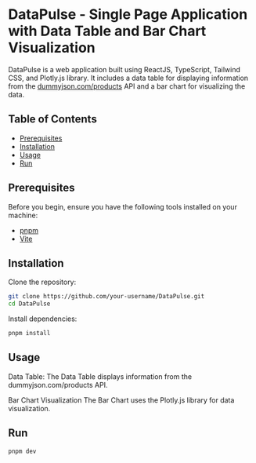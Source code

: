 # DataPulse - Single Page Application with Data Table and Bar Chart Visualization

DataPulse is a web application built using ReactJS, TypeScript, Tailwind CSS, and Plotly.js library. It includes a data table for displaying information from the [dummyjson.com/products](https://dummyjson.com/docs/products) API and a bar chart for visualizing the data.

## Table of Contents
- [Prerequisites](#prerequisites)
- [Installation](#installation)
- [Usage](#usage)
- [Run](#run)

## Prerequisites

Before you begin, ensure you have the following tools installed on your machine:

- [pnpm](https://pnpm.io/)
- [Vite](https://vitejs.dev/)

## Installation

Clone the repository:

```bash
git clone https://github.com/your-username/DataPulse.git
cd DataPulse
```

Install dependencies:

```bash
pnpm install
```

## Usage

Data Table:
The Data Table displays information from the dummyjson.com/products API. 

Bar Chart Visualization
The Bar Chart uses the Plotly.js library for data visualization. 

## Run

```bash
pnpm dev
```
